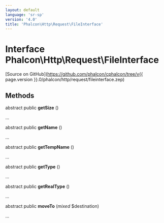 ```yaml
---
layout: default
language: 'sr-sp'
version: '4.0'
title: 'Phalcon\Http\Request\FileInterface'
---
```


# Interface **Phalcon\Http\Request\FileInterface**

[Source on GitHub](https://github.com/phalcon/cphalcon/tree/v{{ page.version }}.0/phalcon/http/request/fileinterface.zep)

## Methods

abstract public **getSize** ()

...

abstract public **getName** ()

...

abstract public **getTempName** ()

...

abstract public **getType** ()

...

abstract public **getRealType** ()

...

abstract public **moveTo** (*mixed* $destination)

...